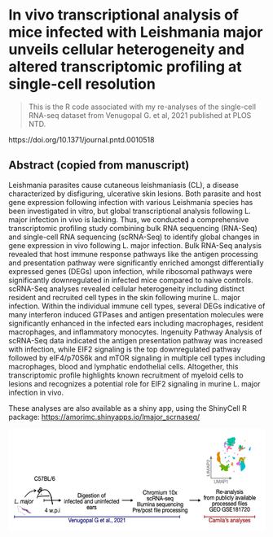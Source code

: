 # In vivo transcriptional analysis of mice infected with Leishmania major unveils cellular heterogeneity and altered transcriptomic profiling at single-cell resolution

> This is the R code associated with my re-analyses of the single-cell RNA-seq dataset from Venugopal G. et al, 2021 published at PLOS NTD.

<p>https://doi.org/10.1371/journal.pntd.0010518</p>

## Abstract (copied from manuscript)
Leishmania parasites cause cutaneous leishmaniasis (CL), a disease characterized by disfiguring, ulcerative skin lesions. Both parasite and host gene expression following infection with various Leishmania species has been investigated in vitro, but global transcriptional analysis following L. major infection in vivo is lacking. Thus, we conducted a comprehensive transcriptomic profiling study combining bulk RNA sequencing (RNA-Seq) and single-cell RNA sequencing (scRNA-Seq) to identify global changes in gene expression in vivo following L. major infection. Bulk RNA-Seq analysis revealed that host immune response pathways like the antigen processing and presentation pathway were significantly enriched amongst differentially expressed genes (DEGs) upon infection, while ribosomal pathways were significantly downregulated in infected mice compared to naive controls. scRNA-Seq analyses revealed cellular heterogeneity including distinct resident and recruited cell types in the skin following murine L. major infection. Within the individual immune cell types, several DEGs indicative of many interferon induced GTPases and antigen presentation molecules were significantly enhanced in the infected ears including macrophages, resident macrophages, and inflammatory monocytes. Ingenuity Pathway Analysis of scRNA-Seq data indicated the antigen presentation pathway was increased with infection, while EIF2 signaling is the top downregulated pathway followed by eIF4/p70S6k and mTOR signaling in multiple cell types including macrophages, blood and lymphatic endothelial cells. Altogether, this transcriptomic profile highlights known recruitment of myeloid cells to lesions and recognizes a potential role for EIF2 signaling in murine L. major infection in vivo. 

These analyses are also available as a shiny app, using the ShinyCell R package: https://amorimc.shinyapps.io/lmajor_scrnaseq/

<img align="center" width="550" height="200" src="schematic_.png">

```